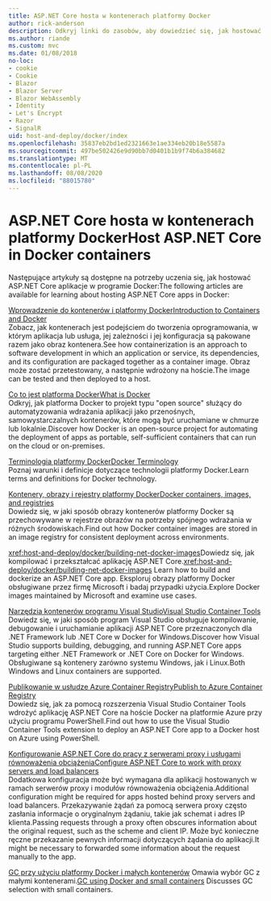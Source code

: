 ```yaml
---
title: ASP.NET Core hosta w kontenerach platformy Docker
author: rick-anderson
description: Odkryj linki do zasobów, aby dowiedzieć się, jak hostować aplikacje ASP.NET Core w kontenerach platformy Docker.
ms.author: riande
ms.custom: mvc
ms.date: 01/08/2018
no-loc:
- cookie
- Cookie
- Blazor
- Blazor Server
- Blazor WebAssembly
- Identity
- Let's Encrypt
- Razor
- SignalR
uid: host-and-deploy/docker/index
ms.openlocfilehash: 35837eb2bd1ed2321663e1ae334eb20b18e5587a
ms.sourcegitcommit: 497be502426e9d90bb7d0401b1b9f74b6a384682
ms.translationtype: MT
ms.contentlocale: pl-PL
ms.lasthandoff: 08/08/2020
ms.locfileid: "88015780"
---
```

# <a name="host-aspnet-core-in-docker-containers"></a><span data-ttu-id="a6e88-103">ASP.NET Core hosta w kontenerach platformy Docker</span><span class="sxs-lookup"><span data-stu-id="a6e88-103">Host ASP.NET Core in Docker containers</span></span>

<span data-ttu-id="a6e88-104">Następujące artykuły są dostępne na potrzeby uczenia się, jak hostować ASP.NET Core aplikacje w programie Docker:</span><span class="sxs-lookup"><span data-stu-id="a6e88-104">The following articles are available for learning about hosting ASP.NET Core apps in Docker:</span></span>

[<span data-ttu-id="a6e88-105">Wprowadzenie do kontenerów i platformy Docker</span><span class="sxs-lookup"><span data-stu-id="a6e88-105">Introduction to Containers and Docker</span></span>](/dotnet/standard/microservices-architecture/container-docker-introduction/index)  
<span data-ttu-id="a6e88-106">Zobacz, jak kontenerach jest podejściem do tworzenia oprogramowania, w którym aplikacja lub usługa, jej zależności i jej konfiguracja są pakowane razem jako obraz kontenera.</span><span class="sxs-lookup"><span data-stu-id="a6e88-106">See how containerization is an approach to software development in which an application or service, its dependencies, and its configuration are packaged together as a container image.</span></span> <span data-ttu-id="a6e88-107">Obraz może zostać przetestowany, a następnie wdrożony na hoście.</span><span class="sxs-lookup"><span data-stu-id="a6e88-107">The image can be tested and then deployed to a host.</span></span>

[<span data-ttu-id="a6e88-108">Co to jest platforma Docker</span><span class="sxs-lookup"><span data-stu-id="a6e88-108">What is Docker</span></span>](/dotnet/standard/microservices-architecture/container-docker-introduction/docker-defined)  
<span data-ttu-id="a6e88-109">Odkryj, jak platforma Docker to projekt typu "open source" służący do automatyzowania wdrażania aplikacji jako przenośnych, samowystarczalnych kontenerów, które mogą być uruchamiane w chmurze lub lokalnie.</span><span class="sxs-lookup"><span data-stu-id="a6e88-109">Discover how Docker is an open-source project for automating the deployment of apps as portable, self-sufficient containers that can run on the cloud or on-premises.</span></span>

[<span data-ttu-id="a6e88-110">Terminologia platformy Docker</span><span class="sxs-lookup"><span data-stu-id="a6e88-110">Docker Terminology</span></span>](/dotnet/standard/microservices-architecture/container-docker-introduction/docker-terminology)  
<span data-ttu-id="a6e88-111">Poznaj warunki i definicje dotyczące technologii platformy Docker.</span><span class="sxs-lookup"><span data-stu-id="a6e88-111">Learn terms and definitions for Docker technology.</span></span>

[<span data-ttu-id="a6e88-112">Kontenery, obrazy i rejestry platformy Docker</span><span class="sxs-lookup"><span data-stu-id="a6e88-112">Docker containers, images, and registries</span></span>](/dotnet/standard/microservices-architecture/container-docker-introduction/docker-containers-images-registries)  
<span data-ttu-id="a6e88-113">Dowiedz się, w jaki sposób obrazy kontenerów platformy Docker są przechowywane w rejestrze obrazów na potrzeby spójnego wdrażania w różnych środowiskach.</span><span class="sxs-lookup"><span data-stu-id="a6e88-113">Find out how Docker container images are stored in an image registry for consistent deployment across environments.</span></span>

<span data-ttu-id="a6e88-114"><xref:host-and-deploy/docker/building-net-docker-images>Dowiedz się, jak kompilować i przekształcać aplikację ASP.NET Core.</span><span class="sxs-lookup"><span data-stu-id="a6e88-114"><xref:host-and-deploy/docker/building-net-docker-images> Learn how to build and dockerize an ASP.NET Core app.</span></span> <span data-ttu-id="a6e88-115">Eksploruj obrazy platformy Docker obsługiwane przez firmę Microsoft i badaj przypadki użycia.</span><span class="sxs-lookup"><span data-stu-id="a6e88-115">Explore Docker images maintained by Microsoft and examine use cases.</span></span>

[<span data-ttu-id="a6e88-116">Narzędzia kontenerów programu Visual Studio</span><span class="sxs-lookup"><span data-stu-id="a6e88-116">Visual Studio Container Tools</span></span>](xref:host-and-deploy/docker/visual-studio-tools-for-docker)  
<span data-ttu-id="a6e88-117">Dowiedz się, w jaki sposób program Visual Studio obsługuje kompilowanie, debugowanie i uruchamianie aplikacji ASP.NET Core przeznaczonych dla .NET Framework lub .NET Core w Docker for Windows.</span><span class="sxs-lookup"><span data-stu-id="a6e88-117">Discover how Visual Studio supports building, debugging, and running ASP.NET Core apps targeting either .NET Framework or .NET Core on Docker for Windows.</span></span> <span data-ttu-id="a6e88-118">Obsługiwane są kontenery zarówno systemu Windows, jak i Linux.</span><span class="sxs-lookup"><span data-stu-id="a6e88-118">Both Windows and Linux containers are supported.</span></span>

[<span data-ttu-id="a6e88-119">Publikowanie w usłudze Azure Container Registry</span><span class="sxs-lookup"><span data-stu-id="a6e88-119">Publish to Azure Container Registry</span></span>](/azure/vs-azure-tools-docker-hosting-web-apps-in-docker)  
<span data-ttu-id="a6e88-120">Dowiedz się, jak za pomocą rozszerzenia Visual Studio Container Tools wdrożyć aplikację ASP.NET Core na hoście Docker na platformie Azure przy użyciu programu PowerShell.</span><span class="sxs-lookup"><span data-stu-id="a6e88-120">Find out how to use the Visual Studio Container Tools extension to deploy an ASP.NET Core app to a Docker host on Azure using PowerShell.</span></span>

[<span data-ttu-id="a6e88-121">Konfigurowanie ASP.NET Core do pracy z serwerami proxy i usługami równoważenia obciążenia</span><span class="sxs-lookup"><span data-stu-id="a6e88-121">Configure ASP.NET Core to work with proxy servers and load balancers</span></span>](xref:host-and-deploy/proxy-load-balancer)  
<span data-ttu-id="a6e88-122">Dodatkowa konfiguracja może być wymagana dla aplikacji hostowanych w ramach serwerów proxy i modułów równoważenia obciążenia.</span><span class="sxs-lookup"><span data-stu-id="a6e88-122">Additional configuration might be required for apps hosted behind proxy servers and load balancers.</span></span> <span data-ttu-id="a6e88-123">Przekazywanie żądań za pomocą serwera proxy często zasłania informacje o oryginalnym żądaniu, takie jak schemat i adres IP klienta.</span><span class="sxs-lookup"><span data-stu-id="a6e88-123">Passing requests through a proxy often obscures information about the original request, such as the scheme and client IP.</span></span> <span data-ttu-id="a6e88-124">Może być konieczne ręczne przekazanie pewnych informacji dotyczących żądania do aplikacji.</span><span class="sxs-lookup"><span data-stu-id="a6e88-124">It might be necessary to forwarded some information about the request manually to the app.</span></span>

<span data-ttu-id="a6e88-125">[GC przy użyciu platformy Docker i małych kontenerów](xref:performance/memory#sc) Omawia wybór GC z małymi kontenerami.</span><span class="sxs-lookup"><span data-stu-id="a6e88-125">[GC using Docker and small containers](xref:performance/memory#sc) Discusses GC selection with small containers.</span></span>